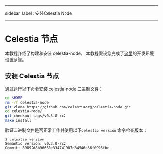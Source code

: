 - - -
sidebar_label : 安装Celestia Node
- - -

# Celestia 节点

本教程介绍了构建和安装 celestia-node。 本教程假设您完成了[这里](./environment.md)的开发环境设置步骤。

## 安装 Celestia 节点

通过运行以下命令安装 celestia-node 二进制文件：

```sh
cd $HOME
rm -rf celestia-node
git clone https://github.com/celestiaorg/celestia-node.git
cd celestia-node/
git checkout tags/v0.3.0-rc2
make install
```

验证二进制文件是否正常工作并使用以下`celestia version` 命令检查版本：

```console
$ celestia version
Semantic version: v0.3.0-rc2
Commit: 89892d8b96660e334741987d84546c36f0996fbe
```
